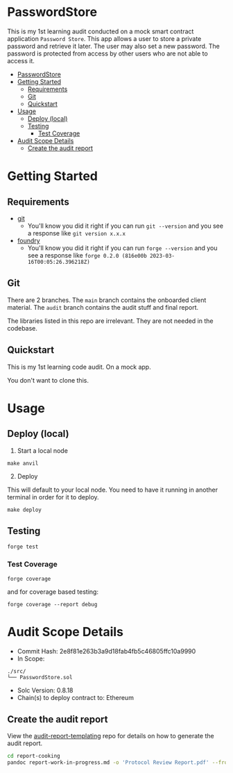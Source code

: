 
# PasswordStore

This is my 1st learning audit conducted on a mock smart contract application `Password Store`. This app allows a user to store a private password and retrieve it later. The user may also set a new password. The password is protected from access by other users who are not able to access it.

- [PasswordStore](#passwordstore)
- [Getting Started](#getting-started)
  - [Requirements](#requirements)
  - [Git](#git)
  - [Quickstart](#quickstart)
- [Usage](#usage)
  - [Deploy (local)](#deploy-local)
  - [Testing](#testing)
    - [Test Coverage](#test-coverage)
- [Audit Scope Details](#audit-scope-details)
  - [Create the audit report](#create-the-audit-report)

# Getting Started

## Requirements

- [git](https://git-scm.com/book/en/v2/Getting-Started-Installing-Git)
  - You'll know you did it right if you can run `git --version` and you see a response like `git version x.x.x`
- [foundry](https://getfoundry.sh/)
  - You'll know you did it right if you can run `forge --version` and you see a response like `forge 0.2.0 (816e00b 2023-03-16T00:05:26.396218Z)`

## Git

There are 2 branches. The `main` branch contains the onboarded client material. The `audit` branch contains the audit stuff and final report.

The libraries listed in this repo are irrelevant. They are not needed in the codebase.

## Quickstart

This is my 1st learning code audit. On a mock app. 

You don't want to clone this.

# Usage

## Deploy (local)

1. Start a local node

```
make anvil
```

2. Deploy

This will default to your local node. You need to have it running in another terminal in order for it to deploy.

```
make deploy
```

## Testing

```
forge test
```

### Test Coverage

```
forge coverage
```

and for coverage based testing: 

```
forge coverage --report debug
```

# Audit Scope Details

- Commit Hash:  2e8f81e263b3a9d18fab4fb5c46805ffc10a9990
- In Scope:
```
./src/
└── PasswordStore.sol
```
- Solc Version: 0.8.18
- Chain(s) to deploy contract to: Ethereum

## Create the audit report

View the [audit-report-templating](https://github.com/Cyfrin/audit-report-templating) repo for details on how to generate the audit report.

```bash
cd report-cooking
pandoc report-work-in-progress.md -o 'Protocol Review Report.pdf' --from markdown --template=eisvogel --listings
```